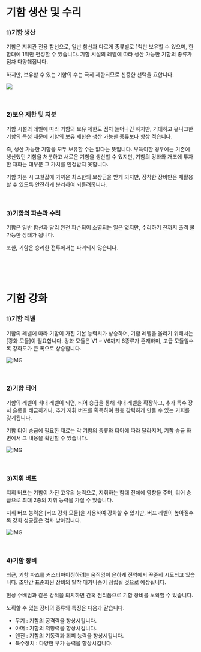 # 기함 생산 및 수리

### 1)기함 생산

 기함은 지휘관 전용 함선으로, 일반 함선과 다르게 종류별로 1척만 보유할 수 있으며, 한 함대에 1척만 편성할 수 있습니다. 기함 시설의 레벨에 따라 생산 가능한 기함의 종류가 점차 다양해집니다. 

하지만, 보유할 수 있는 기함의 수는 극히 제한되므로 신중한 선택을 요합니다.

![](http://astrokings.s3.amazonaws.com/html/img/help/202_001flagshipbuild.png)

<br>

### 2)보유 제한 및 처분

 기함 시설의 레벨에 따라 기함의 보유 제한도 점차 늘어나긴 하지만, 거대하고 유니크한 기함의 특성 때문에 기함의 보유 제한은 생산 가능한 종류보다 항상 적습니다.

즉, 생산 가능한 기함을 모두 보유할 수는 없다는 뜻입니다. 부득이한 경우에는 기존에 생산했던 기함을 처분하고 새로운 기함을 생산할 수 있지만, 기함의 강화와 개조에 투자한 재화는 대부분 그 가치를 인정받지 못합니다.

기함 처분 시 고철값에 가까운 최소한의 보상금을 받게 되지만, 장착한 장비만은 재활용할 수 있도록 안전하게 분리하여 되돌려줍니다.

<br>

### 3)기함의 파손과 수리

 기함은 일반 함선과 달리 완전 파손되어 소멸되는 일은 없지만, 수리하기 전까지 출격 불가능한 상태가 됩니다.

또한, 기함은 승리한 전투에서는 파괴되지 않습니다.

<br>

<br>

<br>

# 기함 강화

### 1)기함 레벨

 기함의 레벨에 따라 기함이 가진 기본 능력치가 상승하며, 기함 레벨을 올리기 위해서는 [강화 모듈]이 필요합니다. 강화 모듈은 V1 ~ V6까지 6종류가 존재하며, 고급 모듈일수록 강화도가 큰 폭으로 상승합니다.

![IMG]()

<br>

### 2)기함 티어

 기함의 레벨이 최대 레벨이 되면, 티어 승급을 통해 최대 레벨을 확장하고, 추가 특수 장치 슬롯을 해금하거나, 추가 지휘 버프를 획득하여 한층 강력하게 만들 수 있는 기회를 갖게됩니다.

기함 티어 승급에 필요한 재료는 각 기함의 종류와 티어에 따라 달라지며, 기함 승급 화면에서 그 내용을 확인할 수 있습니다.

![IMG]()

<br>

### 3)지휘 버프

 지휘 버프는 기함이 가진 고유의 능력으로, 지휘하는 함대 전체에 영향을 주며, 티어 승급으로 최대 2종의 지휘 능력을 가질 수 있습니다.

지휘 버프 능력은 [버프 강화 모듈]을 사용하여 강화할 수 있지만, 버프 레벨이 높아질수록 강화 성공률은 점차 낮아집니다.

![IMG]()

<br>

### 4)기함 장비

 최근, 기함 파츠를 커스터마이징하려는 움직임이 은하계 전역에서 꾸준히 시도되고 있습니다. 조만간 표준화된 장비의 탈착 매커니즘이 정립될 것으로 예상됩니다.

현상 수배범과 같은 강적을 퇴치하면 간혹 전리품으로 기함 장비를 노획할 수 있습니다.

노획할 수 있는 장비의 종류와 특징은 다음과 같습니다.

- 무기 : 기함의 공격력을 향상시킵니다.
- 아머 : 기함의 저항력을 향상시킵니다.
- 엔진 : 기함의 기동력과 회피 능력을 향상시킵니다.
- 특수장치 : 다양한 부가 능력을 향상시킵니다.